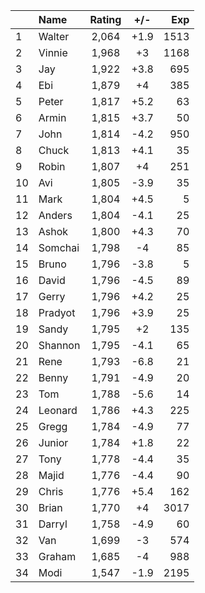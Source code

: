 | |Name|Rating|+/-|Exp|
|-|:---|:----:|:-:|--:|
|1|Walter|2,064|+1.9|1513|
|2|Vinnie|1,968|+3|1168|
|3|Jay|1,922|+3.8|695|
|4|Ebi|1,879|+4|385|
|5|Peter|1,817|+5.2|63|
|6|Armin|1,815|+3.7|50|
|7|John|1,814|-4.2|950|
|8|Chuck|1,813|+4.1|35|
|9|Robin|1,807|+4|251|
|10|Avi|1,805|-3.9|35|
|11|Mark|1,804|+4.5|5|
|12|Anders|1,804|-4.1|25|
|13|Ashok|1,800|+4.3|70|
|14|Somchai|1,798|-4|85|
|15|Bruno|1,796|-3.8|5|
|16|David|1,796|-4.5|89|
|17|Gerry|1,796|+4.2|25|
|18|Pradyot|1,796|+3.9|25|
|19|Sandy|1,795|+2|135|
|20|Shannon|1,795|-4.1|65|
|21|Rene|1,793|-6.8|21|
|22|Benny|1,791|-4.9|20|
|23|Tom|1,788|-5.6|14|
|24|Leonard|1,786|+4.3|225|
|25|Gregg|1,784|-4.9|77|
|26|Junior|1,784|+1.8|22|
|27|Tony|1,778|-4.4|35|
|28|Majid|1,776|-4.4|90|
|29|Chris|1,776|+5.4|162|
|30|Brian|1,770|+4|3017|
|31|Darryl|1,758|-4.9|60|
|32|Van|1,699|-3|574|
|33|Graham|1,685|-4|988|
|34|Modi|1,547|-1.9|2195|
